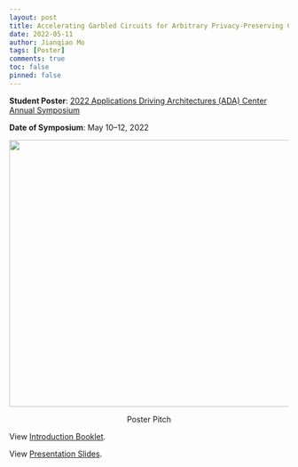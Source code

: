 ```yaml
---
layout: post
title: Accelerating Garbled Circuits for Arbitrary Privacy-Preserving Computation
date: 2022-05-11
author: Jianqiao Mo
tags: [Poster]
comments: true
toc: false
pinned: false
---
```

**Student Poster**:
[2022 Applications Driving Architectures (ADA) Center Annual Symposium](https://adacenter.org/symposium2022) 

**Date of Symposium**: May 10–12, 2022


<div align="center">
    <img src="https://raw.githubusercontent.com/jianqiaomo/mywebpage/master/images/HAAC_ada_poster_pitch.JPG" width="853" height="480"/>
    <p>Poster Pitch</p>
</div>

View [Introduction Booklet](https://nyu0-my.sharepoint.com/:b:/g/personal/jm8782_nyu_edu/EeuNup1jkFRNm0mxrbdwUIIBtbcsMC5POb9p0VdRZZQP1Q).

View [Presentation Slides](https://nyu0-my.sharepoint.com/:b:/g/personal/jm8782_nyu_edu/EaNPGtm-nrFErnByCm3YrXkBPcoOU-cxPz_24qiIWSW7gQ).

